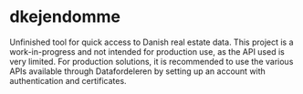 # dkejendomme
Unfinished tool for quick access to Danish real estate data.
This project is a work-in-progress and not intended for production use, as the API used is very limited.
For production solutions, it is recommended to use the various APIs available through Datafordeleren by setting up an account with authentication and certificates.
